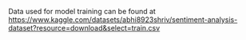 Data used for model training can be found at https://www.kaggle.com/datasets/abhi8923shriv/sentiment-analysis-dataset?resource=download&select=train.csv
